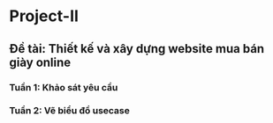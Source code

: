 # Project-II
## Đề tài: Thiết kế và xây dựng website mua bán giày online

### Tuần 1: Khảo sát yêu cầu

### Tuần 2: Vẽ biểu đồ usecase
